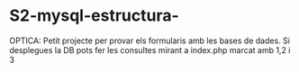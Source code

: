 # S2-mysql-estructura-
OPTICA:
Petit projecte per provar els formularis amb les bases de dades.
Si desplegues la DB pots fer les consultes mirant a index.php marcat amb 1,2 i 3
